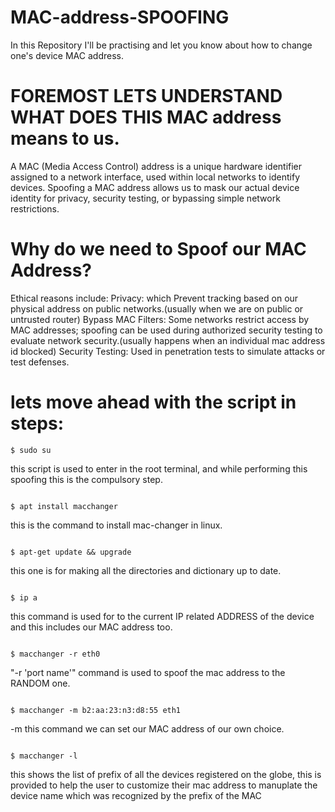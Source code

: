 # MAC-address-SPOOFING
In this Repository I'll be practising and let you know about how to change one's device MAC address.

#  FOREMOST LETS UNDERSTAND WHAT DOES THIS MAC address means to us.
A MAC (Media Access Control) address is a unique hardware identifier assigned to a network interface, used within local networks to identify devices. 
Spoofing a MAC address allows us to mask our actual device identity for privacy, security testing, or bypassing simple network restrictions.


# Why do we need to Spoof our MAC Address?
Ethical reasons include:
Privacy: which Prevent tracking based on our physical address on public networks.(usually when we are on public or untrusted router)
Bypass MAC Filters: Some networks restrict access by MAC addresses; spoofing can be used during authorized security testing to evaluate network security.(usually happens when an individual mac address id blocked)
Security Testing: Used in penetration tests to simulate attacks or test defenses.

# lets move ahead with the script in steps:
```
$ sudo su
```
this script is used to enter in the root terminal, and while performing this spoofing this is the compulsory step.
```

$ apt install macchanger
```
this is the command to install mac-changer in linux.
```

$ apt-get update && upgrade
```
this one is for making all the directories and dictionary up to date.
```

$ ip a
```
this command is used for to the current IP related ADDRESS of the device and this includes our MAC address too.
```

$ macchanger -r eth0
```
"-r 'port name'" command is used to spoof the mac address to the RANDOM one.
```

$ macchanger -m b2:aa:23:n3:d8:55 eth1 
```
-m this command we can set our MAC address of our own choice. 
```

$ macchanger -l
```
this shows the list of prefix of all the devices registered on the globe, this is provided to help the user to customize their mac address to manuplate the device name which was recognized by the prefix of the MAC 
